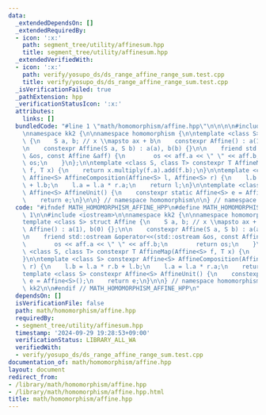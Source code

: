 ```yaml
---
data:
  _extendedDependsOn: []
  _extendedRequiredBy:
  - icon: ':x:'
    path: segment_tree/utility/affinesum.hpp
    title: segment_tree/utility/affinesum.hpp
  _extendedVerifiedWith:
  - icon: ':x:'
    path: verify/yosupo_ds/ds_range_affine_range_sum.test.cpp
    title: verify/yosupo_ds/ds_range_affine_range_sum.test.cpp
  _isVerificationFailed: true
  _pathExtension: hpp
  _verificationStatusIcon: ':x:'
  attributes:
    links: []
  bundledCode: "#line 1 \"math/homomorphism/affine.hpp\"\n\n\n\n#include <iostream>\n\
    \nnamespace kk2 {\n\nnamespace homomorphism {\n\ntemplate <class S> struct Affine\
    \ {\n    S a, b; // x \\mapsto ax + b\n    constexpr Affine() : a(1), b(0) {};\n\
    \n    constexpr Affine(S a, S b) : a(a), b(b) {}\n\n    friend std::ostream &operator<<(std::ostream\
    \ &os, const Affine &aff) {\n        os << aff.a << \" \" << aff.b;\n        return\
    \ os;\n    }\n};\n\ntemplate <class S, class T> constexpr T AffineMap(Affine<S>\
    \ f, T x) {\n    return x.multiply(f.a).add(f.b);\n}\n\ntemplate <class S> constexpr\
    \ Affine<S> AffineComposition(Affine<S> l, Affine<S> r) {\n    l.b = l.a * r.b\
    \ + l.b;\n    l.a = l.a * r.a;\n    return l;\n}\n\ntemplate <class S> constexpr\
    \ Affine<S> AffineUnit() {\n    constexpr static Affine<S> e = Affine<S>();\n\
    \    return e;\n}\n\n} // namespace homomorphism\n\n} // namespace kk2\n\n\n"
  code: "#ifndef MATH_HOMOMORPHISM_AFFINE_HPP\n#define MATH_HOMOMORPHISM_AFFINE_HPP\
    \ 1\n\n#include <iostream>\n\nnamespace kk2 {\n\nnamespace homomorphism {\n\n\
    template <class S> struct Affine {\n    S a, b; // x \\mapsto ax + b\n    constexpr\
    \ Affine() : a(1), b(0) {};\n\n    constexpr Affine(S a, S b) : a(a), b(b) {}\n\
    \n    friend std::ostream &operator<<(std::ostream &os, const Affine &aff) {\n\
    \        os << aff.a << \" \" << aff.b;\n        return os;\n    }\n};\n\ntemplate\
    \ <class S, class T> constexpr T AffineMap(Affine<S> f, T x) {\n    return x.multiply(f.a).add(f.b);\n\
    }\n\ntemplate <class S> constexpr Affine<S> AffineComposition(Affine<S> l, Affine<S>\
    \ r) {\n    l.b = l.a * r.b + l.b;\n    l.a = l.a * r.a;\n    return l;\n}\n\n\
    template <class S> constexpr Affine<S> AffineUnit() {\n    constexpr static Affine<S>\
    \ e = Affine<S>();\n    return e;\n}\n\n} // namespace homomorphism\n\n} // namespace\
    \ kk2\n\n#endif // MATH_HOMOMORPHISM_AFFINE_HPP\n"
  dependsOn: []
  isVerificationFile: false
  path: math/homomorphism/affine.hpp
  requiredBy:
  - segment_tree/utility/affinesum.hpp
  timestamp: '2024-09-29 19:28:53+09:00'
  verificationStatus: LIBRARY_ALL_WA
  verifiedWith:
  - verify/yosupo_ds/ds_range_affine_range_sum.test.cpp
documentation_of: math/homomorphism/affine.hpp
layout: document
redirect_from:
- /library/math/homomorphism/affine.hpp
- /library/math/homomorphism/affine.hpp.html
title: math/homomorphism/affine.hpp
---
```


